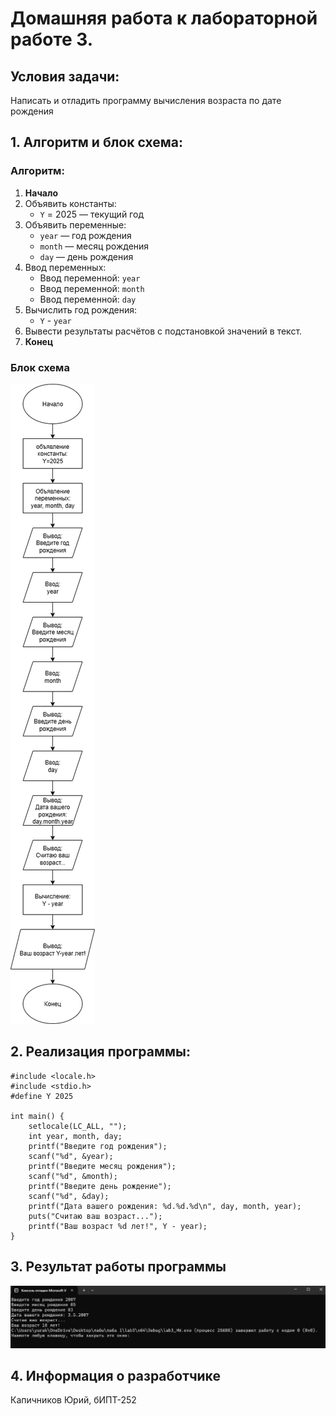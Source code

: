 # Домашняя работа к лабораторной работе 3.
## Условия задачи:
Написать и отладить программу вычисления возраста по дате рождения
## 1. Алгоритм и блок схема:
### Алгоритм:
1. **Начало**
2. Объявить константы:
   - `Y` = 2025 — текущий год
3. Объявить переменные:
 	- `year` — год рождения
	- `month` — месяц рождения
	- `day` — день рождения
4. Ввод переменных:
   - Ввод переменной: `year`
   - Ввод переменной: `month`
   - Ввод переменной: `day`
5. Вычислить год рождения:
   - `Y` - `year`
6. Вывести результаты расчётов с подстановкой значений в текст.
7. **Конец**

### Блок схема
![Блок схема алгоритма](lab3.png)
## 2. Реализация программы:
	#include <locale.h>
	#include <stdio.h>
	#define Y 2025

	int main() {
		setlocale(LC_ALL, "");
		int year, month, day;
		printf("Введите год рождения");
		scanf("%d", &year);
		printf("Введите месяц рождения");
		scanf("%d", &month);
		printf("Введите день рождение");
		scanf("%d", &day);
		printf("Дата вашего рождения: %d.%d.%d\n", day, month, year);
		puts("Считаю ваш возраст...");
		printf("Ваш возраст %d лет!", Y - year);
	}
## 3. Результат работы программы
![Результат работы программы](image.png)
## 4. Информация о разработчике
Капичников Юрий, бИПТ-252
